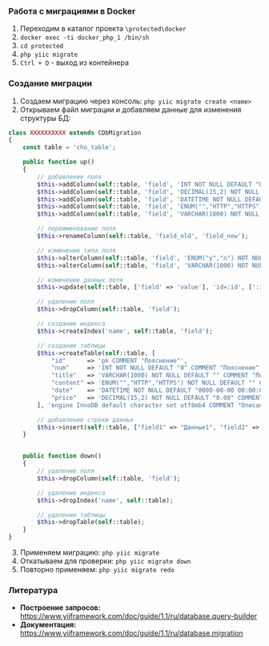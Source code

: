### Работа с миграциями в Docker
1. Переходим в каталог проекта `\protected\docker`
2. `docker exec -ti docker_php_1 /bin/sh`
3. `cd protected`
4. `php yiic migrate`
5. `Ctrl + D` - выход из контейнера


### Создание миграции
1. Создаем миграцию через консоль: `php yiic migrate create <name>`
2. Открываем файл миграции и добавляем данные для изменения структуры БД:

```php
class XXXXXXXXXX extends CDbMigration
{
    const table = 'cho_table';

    public function up()
    {
        // добавление поля
        $this->addColumn(self::table, 'field', 'INT NOT NULL DEFAULT "0" COMMENT "Пояснение" AFTER field');
        $this->addColumn(self::table, 'field', 'DECIMAL(15,2) NOT NULL DEFAULT "0.00" COMMENT "Пояснение" AFTER field');
        $this->addColumn(self::table, 'field', 'DATETIME NOT NULL DEFAULT "0000-00-00 00:00:00" COMMENT "Пояснение" AFTER field');
        $this->addColumn(self::table, 'field', 'ENUM("","HTTP","HTTPS") NOT NULL DEFAULT "" COMMENT "Пояснение" AFTER field');
        $this->addColumn(self::table, 'field', 'VARCHAR(1000) NOT NULL DEFAULT "" COMMENT "Пояснение" AFTER field');

        // переименование поля
        $this->renameColumn(self::table, 'field_old', 'field_new');

        // изменение типа поля
        $this->alterColumn(self::table, 'field', 'ENUM("y","n") NOT NULL DEFAULT "y" COMMENT "Пояснение"');
        $this->alterColumn(self::table, 'field', 'VARCHAR(1000) NOT NULL DEFAULT "" COMMENT "Пояснение"');

        // изменение данных поля
        $this->update(self::table, ['field' => 'value'], 'id=:id', [':id' => 1]);

        // удаление поля
        $this->dropColumn(self::table, 'field');

        // создание индекса
        $this->createIndex('name', self::table, 'field');

        // создание таблицы
        $this->createTable(self::table, [
            "id"      => 'pk COMMENT "Пояснение"',
            "num"     => 'INT NOT NULL DEFAULT "0" COMMENT "Пояснение"',
            "title"   => 'VARCHAR(1000) NOT NULL DEFAULT "" COMMENT "Пояснение"',
            "content" => 'ENUM("","HTTP","HTTPS") NOT NULL DEFAULT "" COMMENT "Пояснение"',
            "date"    => 'DATETIME NOT NULL DEFAULT "0000-00-00 00:00:00" COMMENT "Пояснение"',
            "price"   => 'DECIMAL(15,2) NOT NULL DEFAULT "0.00" COMMENT "Пояснение"',
        ], 'engine InnoDB default character set utf8mb4 COMMENT "Описание"');

        // добавление строки данных
        $this->insert(self::table, ["field1" => "Данные1", "field2" => "Данные2"]);
    }


    public function down()
    {
        // удаление поля
        $this->dropColumn(self::table, 'field');

        // удаление индекса
        $this->dropIndex('name', self::table);

        // удаление таблицы
        $this->dropTable(self::table);
    }
}
```


3. Применяем миграцию: `php yiic migrate`
4. Откатываем для проверки: `php yiic migrate down`
5. Повторно применяем: `php yiic migrate redo`

### Литература
- **Построение запросов:** https://www.yiiframework.com/doc/guide/1.1/ru/database.query-builder
- **Документация:** https://www.yiiframework.com/doc/guide/1.1/ru/database.migration
